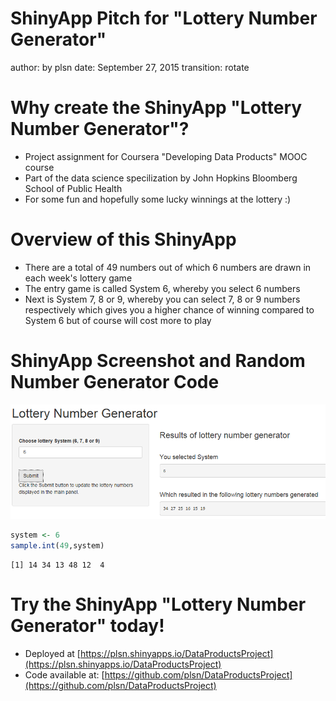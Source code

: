 ShinyApp Pitch for "Lottery Number Generator"
========================================================
author: by plsn
date: September 27, 2015
transition: rotate

Why create the ShinyApp "Lottery Number Generator"?
========================================================

- Project assignment for Coursera "Developing Data Products" MOOC course 
- Part of the data science specilization by John Hopkins Bloomberg School of Public Health
- For some fun and hopefully some lucky winnings at the lottery :)

Overview of this ShinyApp
========================================================

- There are a total of 49 numbers out of which 6 numbers are drawn in each week's lottery game
- The entry game is called System 6, whereby you select 6 numbers
- Next is System 7, 8 or 9, whereby you can select 7, 8 or 9 numbers respectively which gives you a higher chance of winning compared to System 6 but of course will cost more to play

ShinyApp Screenshot and Random Number Generator Code
========================================================

![alt text](myimage.png)


```r
system <- 6
sample.int(49,system)
```

```
[1] 14 34 13 48 12  4
```


Try the ShinyApp "Lottery Number Generator" today!
========================================================

- Deployed at [https://plsn.shinyapps.io/DataProductsProject](https://plsn.shinyapps.io/DataProductsProject)
- Code available at: [https://github.com/plsn/DataProductsProject](https://github.com/plsn/DataProductsProject) 
